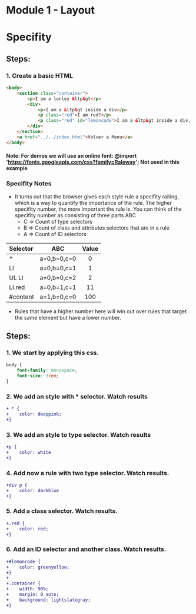 # Module 1 - Layout

# Specifity

## Steps:

### 1. Create a basic HTML

```html
<body>
    <section class="container">
        <p>I am a lonley &ltp&gt</p>
        <div>
            <p>I am a &ltp&gt inside a div</p>
            <p class="red">I am red?</p>
            <p class="red" id="lemoncode">I am a &ltp&gt inside a div, but I have an id!</p>
        </div>
    </section>
    <a href="../../index.html">Volver a Menu</a>
</body>
``` 
#### Note: For demos we will use an online font: @import 'https://fonts.googleapis.com/css?family=Raleway'; Not used in this example

### Specifity Notes

* It turns out that the browser gives each style rule a specifity raiting, which is a way to quantify the importance of the rule. The higher specifity number, the more important the rule is. You can think of the specifity number as consisting of three parts ABC
    * C => Count of type selectors
    * B => Count of class and attributes selectors that are in a rule
    * A => Count of ID selectors

| Selector | ABC            | Value |
| :------- | :------------: | :---: |
| *        | a=0,b=0,c=0    |  0    |
| LI       | a=0,b=0,c=1    |  1    |
| UL LI    | a=0,b=0,c=2    |  2    |
| LI.red   | a=0,b=1,c=1    |  11   |
| #content | a=1,b=0,c=0    |  100  |

* Rules that have a higher number here will win out over rules that target the same element but have a lower number.

## Steps:

### 1. We start by applying this css.

```css
body {
    font-family: monospace;
    font-size: 3rem;
}

```
### 2. We add an style with * selector. Watch results
```diff
+ * {
+    color: deeppink;
+}
```
### 3. We add an style to type selector. Watch results
```diff
+p {
+    color: white
+}
```
### 4. Add now a rule with two type selector. Watch results.

```diff
+div p {
+    color: darkblue
+}
```
### 5. Add a class selector. Watch results.
```diff
+.red {
+    color: red;
+}
```
### 6. Add an ID selector and another class. Watch results.
```diff
+#lemoncode {
+    color: greenyellow;
+}
+
+.container {
+    width: 90%;
+    margin: 0 auto;
+    background: lightslategray;
+}
```
